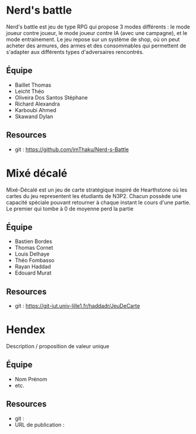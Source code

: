 # Nerd's battle

Nerd's battle est jeu de type RPG qui propose 3 modes différents : le mode joueur contre joueur, le mode joueur contre IA (avec une campagne), et le mode entrainement. Le jeu repose sur un système de shop, où on peut acheter des armures, des armes et des consommables qui permettent de s'adapter aux différents types d'adversaires rencontrés.

## Équipe

* Baillet Thomas
* Leicht Théo
* Oliveira Dos Santos Stéphane
* Richard Alexandra
* Karboubi Ahmed
* Skawand Dylan

## Resources

* git : https://github.com/imThaku/Nerd-s-Battle


# Mixé décalé

Mixé-Décalé est un jeu de carte stratégique inspiré de Hearthstone où les cartes du jeu representent les étudiants de N3P2. Chacun possède une capacité spéciale pouvant retourner à chaque instant le cours d'une partie. Le premier qui tombe à 0 de moyenne perd la partie

## Équipe

* Bastien Bordes
* Thomas Cornet
* Louis Delhaye
* Théo Fombasso
* Rayan Haddad
* Edouard Murat

## Resources

* git : https://git-iut.univ-lille1.fr/haddadr/JeuDeCarte


# Hendex

Description / proposition de valeur unique

## Équipe

* Nom Prénom
* etc.

## Resources

* git : 
* URL de publication : 
